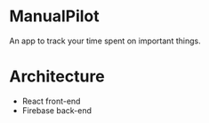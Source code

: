 # ManualPilot
An app to track your time spent on important things.


# Architecture
* React front-end
* Firebase back-end

